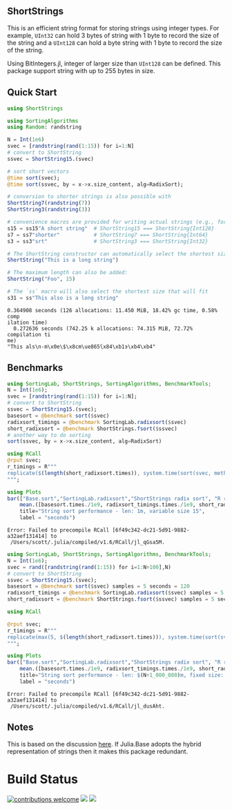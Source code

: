 ## ShortStrings
This is an efficient string format for storing strings using integer types. For example, `UInt32` can hold 3 bytes of string with 1 byte to record the size of the string and a `UInt128` can hold a byte string with 1 byte to record the size of the string.

Using BitIntegers.jl, integer of larger size than `UInt128` can be defined. This package support string with up to 255 bytes in size.

## Quick Start
```julia
using ShortStrings

using SortingAlgorithms
using Random: randstring

N = Int(1e6)
svec = [randstring(rand(1:15)) for i=1:N]
# convert to ShortString
ssvec = ShortString15.(svec)

# sort short vectors
@time sort(svec);
@time sort(ssvec, by = x->x.size_content, alg=RadixSort);

# conversion to shorter strings is also possible with
ShortString7(randstring(7))
ShortString3(randstring(3))

# convenience macros are provided for writing actual strings (e.g., for comparison)
s15 = ss15"A short string"  # ShortString15 === ShortString{Int128}
s7 = ss7"shorter"           # ShortString7 === ShortString{Int64}
s3 = ss3"srt"               # ShortString3 === ShortString{Int32}

# The ShortString constructor can automatically select the shortest size that a string will fit in
ShortString("This is a long string")

# The maximum length can also be added:
ShortString("Foo", 15)

# The `ss` macro will also select the shortest size that will fit
s31 = ss"This also is a long string"
```

```
0.364908 seconds (126 allocations: 11.450 MiB, 18.42% gc time, 0.58% comp
ilation time)
  0.272636 seconds (742.25 k allocations: 74.315 MiB, 72.72% compilation ti
me)
"This als\n-m\x0e\$\x8cm\ue865́\x84\xb1ͽ\xb4\xb4"
```





## Benchmarks

```julia
using SortingLab, ShortStrings, SortingAlgorithms, BenchmarkTools;
N = Int(1e6);
svec = [randstring(rand(1:15)) for i=1:N];
# convert to ShortString
ssvec = ShortString15.(svec);
basesort = @benchmark sort($svec)
radixsort_timings = @benchmark SortingLab.radixsort($svec)
short_radixsort = @benchmark ShortStrings.fsort($ssvec)
# another way to do sorting
sort(ssvec, by = x->x.size_content, alg=RadixSort)

using RCall
@rput svec;
r_timings = R"""
replicate($(length(short_radixsort.times)), system.time(sort(svec, method="radix"))[3])
""";

using Plots
bar(["Base.sort","SortingLab.radixsort","ShortStrings radix sort", "R radix sort"],
    mean.([basesort.times./1e9, radixsort_timings.times./1e9, short_radixsort.times./1e9, r_timings]),
    title="String sort performance - len: 1m, variable size 15",
    label = "seconds")
```

```
Error: Failed to precompile RCall [6f49c342-dc21-5d91-9882-a32aef131414] to
 /Users/scott/.julia/compiled/v1.6/RCall/jl_qGsa5M.
```



```julia
using SortingLab, ShortStrings, SortingAlgorithms, BenchmarkTools;
N = Int(1e6);
svec = rand([randstring(rand(1:15)) for i=1:N÷100],N)
# convert to ShortString
ssvec = ShortString15.(svec);
basesort = @benchmark sort($svec) samples = 5 seconds = 120
radixsort_timings = @benchmark SortingLab.radixsort($svec) samples = 5 seconds = 120
short_radixsort = @benchmark ShortStrings.fsort($ssvec) samples = 5 seconds = 120

using RCall

@rput svec;
r_timings = R"""
replicate(max(5, $(length(short_radixsort.times))), system.time(sort(svec, method="radix"))[3])
""";

using Plots
bar(["Base.sort","SortingLab.radixsort","ShortStrings radix sort", "R radix sort"],
    mean.([basesort.times./1e9, radixsort_timings.times./1e9, short_radixsort.times./1e9, r_timings]),
    title="String sort performance - len: $(N÷1_000_000)m, fixed size: 15",
    label = "seconds")
```

```
Error: Failed to precompile RCall [6f49c342-dc21-5d91-9882-a32aef131414] to
 /Users/scott/.julia/compiled/v1.6/RCall/jl_dusAht.
```





## Notes
This is based on the discussion [here](https://discourse.julialang.org/t/progress-towards-faster-sortperm-for-strings/8505/4?u=xiaodai). If Julia.Base adopts the hybrid representation of strings then it makes this package redundant.

# Build Status

[contrib]:     https://img.shields.io/badge/contributions-welcome-brightgreen.svg?style=flat
[travis-url]:  https://travis-ci.org/JuliaString/ShortStrings.jl
[travis-img]:  https://travis-ci.org/JuliaString/ShortStrings.jl.svg?branch=master
[codecov-url]:  https://codecov.io/gh/JuliaString/ShortStrings.jl?branch=master
[codecov-img]:  https://codecov.io/gh/JuliaString/ShortStrings.jl/branch/master/graph/badge.svg

[![contributions welcome][contrib]](https://github.com/JuliaString/Strs.jl/issues)
[![][travis-img]][travis-url]
[![][codecov-img]][codecov-url]
